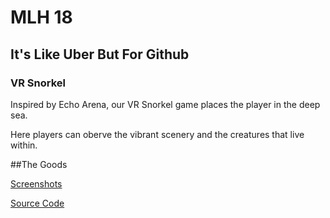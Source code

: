 # MLH 18

## It's Like Uber But For Github

### VR Snorkel

Inspired by Echo Arena, our VR Snorkel game places the player in the deep sea. 

Here players can oberve the vibrant scenery and the creatures that live within.


##The Goods 

[Screenshots](Screenshots/README.md)

[Source Code](SourceCode/README.md)   
